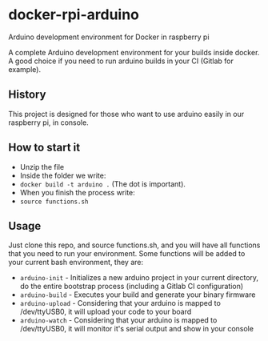 # docker-rpi-arduino

Arduino development environment for Docker in raspberry pi

A complete Arduino development environment for your builds inside docker. A good choice if you need to run arduino builds in your CI (Gitlab for example).

## History
This project is designed for those who want to use arduino easily in our raspberry pi, in console.

## How to start it

- Unzip the file
- Inside the folder we write:
- `docker build -t arduino .` (The dot is important).
- When you finish the process write:
- `source functions.sh`

## Usage

Just clone this repo, and source functions.sh, and you will have all functions that you need to run your environment. Some functions will be added to your current bash environment, they are:

- `arduino-init` - Initializes a new arduino project in your current directory, do the entire bootstrap process (including a Gitlab CI configuration)
- `arduino-build` - Executes your build and generate your binary firmware
- `arduino-upload` - Considering that your arduino is mapped to /dev/ttyUSB0, it will upload your code to your board
- `arduino-watch` - Considering that your arduino is mapped to /dev/ttyUSB0, it will monitor it's serial output and show in your console
